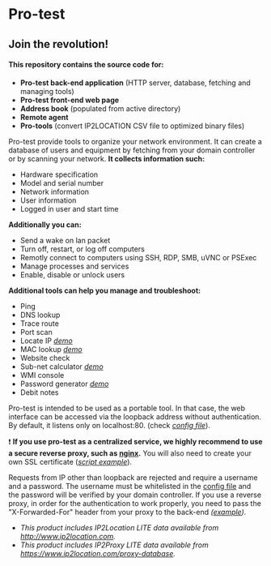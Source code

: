 # Pro-test
## Join the revolution!

#### This repository contains the source code for:
  * **Pro-test back-end application** (HTTP server, database, fetching and managing tools)
  * **Pro-test front-end web page**
  * **Address book** (populated from active directory)
  * **Remote agent**
  * **Pro-tools** (convert IP2LOCATION CSV file to optimized binary files)

Pro-test provide tools to organize your network environment. It can create a database of users and equipment by fetching from your domain controller or by scanning your network.
**It collects information such:**
  * Hardware specification
  * Model and serial number
  * Network information
  * User information
  * Logged in user and start time

**Additionally you can:**
  * Send a wake on lan packet
  * Turn off, restart, or log off computers
  * Remotly connect to computers using SSH, RDP, SMB, uVNC or PSExec
  * Manage processes and services
  * Enable, disable or unlock users

**Additional tools can help you manage and troubleshoot:**
  * Ping
  * DNS lookup
  * Trace route
  * Port scan
  * Locate IP  *[demo](https://veniware.github.io/#locateip)*
  * MAC lookup  *[demo](https://veniware.github.io/#maclookup)*
  * Website check
  * Sub-net calculator  *[demo](https://veniware.github.io/#netcalc)*
  * WMI console
  * Password generator  *[demo](https://veniware.github.io/#passgen)*
  * Debit notes

Pro-test is intended to be used as a portable tool. In that case, the web interface can be accessed via the loopback address without authentication.
By default, it listens only on localhost:80. (check *[config file](https://github.com/veniware/OpenProtest/blob/master/OpenProtest/bin/config.txt)*).

:exclamation: **If you use pro-test as a centralized service, we highly recommend to use a secure reverse proxy, such as [nginx](http://nginx.org/en/download.html).**
You will also need to create your own SSL certificate (*[script example](https://github.com/veniware/OpenProtest/blob/master/Tools%20and%20Docs/generate_ssl.bat)*).

Requests from IP other than loopback are rejected and require a username and a password.
The username must be whitelisted in the [config file](https://github.com/veniware/OpenProtest/blob/master/OpenProtest/bin/config.txt) and the password will be verified by your domain controller.
If you use a reverse proxy, in order for the authentication to work properly, you need to pass the "X-Forwarded-For" header from your proxy to the back-end *([example](https://github.com/veniware/OpenProtest/blob/master/Tools%20and%20Docs/nginx.conf)).*



* *This product includes IP2Location LITE data available from http://www.ip2location.com.*
* *This product includes IP2Proxy LITE data available from https://www.ip2location.com/proxy-database.*

